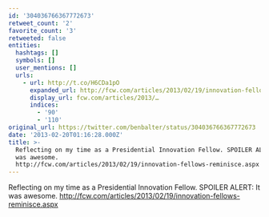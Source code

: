 ```yaml
---
id: '304036766367772673'
retweet_count: '2'
favorite_count: '3'
retweeted: false
entities:
  hashtags: []
  symbols: []
  user_mentions: []
  urls:
    - url: http://t.co/H6CDa1pO
      expanded_url: http://fcw.com/articles/2013/02/19/innovation-fellows-reminisce.aspx
      display_url: fcw.com/articles/2013/…
      indices:
        - '90'
        - '110'
original_url: https://twitter.com/benbalter/status/304036766367772673
date: '2013-02-20T01:16:28.000Z'
title: >-
  Reflecting on my time as a Presidential Innovation Fellow. SPOILER ALERT: It
  was awesome.
  http://fcw.com/articles/2013/02/19/innovation-fellows-reminisce.aspx
---
```


Reflecting on my time as a Presidential Innovation Fellow. SPOILER ALERT: It was awesome. http://fcw.com/articles/2013/02/19/innovation-fellows-reminisce.aspx
